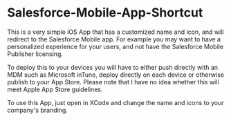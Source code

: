 # Salesforce-Mobile-App-Shortcut

This is a very simple iOS App that has a customized name and icon, and will redirect to the Salesforce Mobile app. For example you may want to have a personalized experience for your users, and not have the Salesforce Mobile Publisher licensing. 

To deploy this to your devices you will have to either push directly with an MDM such as Microsoft inTune, deploy directly on each device or otherwise publish to your App Store. Please note that I have no idea whether this will meet Apple App Store guidelines.

To use this App, just open in XCode and change the name and icons to your company's branding.
